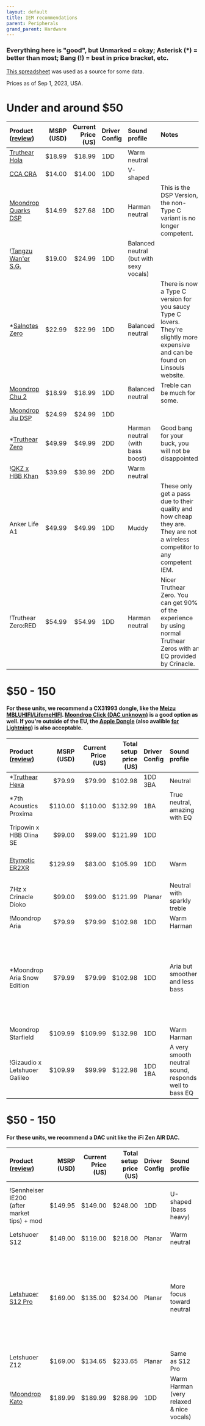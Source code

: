 ```yaml
---
layout: default
title: IEM recommendations
parent: Peripherals
grand_parent: Hardware
---
```

### Everything here is "good", but Unmarked = okay; Asterisk (\*) = better than most; Bang (!) = best in price bracket, etc.
[This spreadsheet](https://docs.google.com/spreadsheets/d/1HFCuUzWdheP5qbxIJhyezJ53hvwM0wMrptVxKo49AFI/edit#gid=2029568238) was used as a source for some data.

Prices as of Sep 1, 2023, USA.
# Under and around $50

| Product (<u>review</u>)                                                                    | MSRP (USD) | Current Price (US) | Driver Config | Sound profile                           | Notes                                                                                                                            |
|:-------------------------------------------------------------------------------------------|-----------:|-------------------:|:--------------|:----------------------------------------|:---------------------------------------------------------------------------------------------------------------------------------|
| [Truthear Hola](https://www.youtube.com/watch?v=2VZFcCMUNnA&ab_channel=crinacle)           | $18.99     | $18.99             | 1DD           | Warm neutral                            |                                                                                                                                  |
| [CCA CRA](https://www.head-fi.org/showcase/cca-cra.25622/)                                 | $14.00     | $14.00             | 1DD           | V-shaped                                |                                                                                                                                  |
| [Moondrop Quarks DSP](https://www.head-fi.org/showcase/moondrop-quarks-dsp.26233/reviews)  | $14.99     | $27.68             | 1DD           | Harman neutral                          | This is the DSP Version, the non-Type C variant is no longer competent.                                                          |
| \![Tangzu Wan'er S.G.](https://www.head-fi.org/showcase/tangzu-wan-er-sg.26151/reviews)    | $19.00     | $24.99             | 1DD           | Balanced neutral (but with sexy vocals) |                                                                                                                                  |
| \*[Salnotes Zero](https://www.head-fi.org/showcase/7hz-salnotes-zero-universal-iem.25980/) | $22.99     | $22.99             | 1DD           | Balanced neutral                        | There is now a Type C version for you saucy Type C lovers. They're slightly more expensive and can be found on Linsouls website. |
| [Moondrop Chu 2](https://www.youtube.com/watch?v=fMy3DJ18ntE&ab_channel=crinacle)          | $18.99     | $18.99             | 1DD           | Balanced neutral                        | Treble can be much for some.                                                                                                     |
| [Moondrop Jiu DSP](https://www.head-fi.org/showcase/moondrop-jiu.26542/)                   | $24.99     | $24.99             | 1DD           |                                         |                                                                                                                                  |
| \*[Truthear Zero](https://www.youtube.com/watch?v=TCYDm4qUhHE)                             | $49.99     | $49.99             | 2DD           | Harman neutral (with bass boost)        | Good bang for your buck, you will not be disappointed.                                                                           |
| \![QKZ x HBB Khan](https://www.head-fi.org/showcase/qkz-x-hbb-khan.26267/)                 | $39.99     | $39.99             | 2DD           | Warm neutral                            |                                                                                                                                  |
| Anker Life A1                                                                              | $49.99     | $49.99             | 1DD           | Muddy                                   | These only get a pass due to their quality and how cheap they are. They are not a wireless competitor to any competent IEM.      |
| \!Truthear Zero:RED                                                                        | $54.99     | $54.99             | 1DD           | Harman neutral                          | Nicer Truthear Zero. You can get 90% of the experience by using normal Truthear Zeros with an EQ provided by Crinacle.           |


# $50 - 150
#### For these units, we recommend a CX31993 dongle, like the [Meizu MBLUHIFI/LifemeHIFI](https://www.amazon.com/dp/B0B42ZML9S/). [Moondrop Click (DAC unknown)](https://www.amazon.com/dp/B0BGX5Q2SQ) is a good option as well. If you're outside of the EU, the [Apple Dongle](https://www.amazon.com/dp/B07K25P3N1/) (also avalible [for Lightning](https://www.amazon.com/dp/B01LXJFMGF/)) is also acceptable. 

| Product (<u>review</u>)                                                                  | MSRP (USD) | Current Price (US) | Total setup price (US) | Driver Config | Sound profile                                         | Notes                                                                                  |
|:-----------------------------------------------------------------------------------------|-----------:|-------------------:|-----------------------:|:--------------|:------------------------------------------------------|:---------------------------------------------------------------------------------------|
| \*[Truthear Hexa](https://www.youtube.com/watch?v=2VZFcCMUNnA&ab_channel=crinacle)       | $79.99     | $79.99             | $102.98                | 1DD 3BA       | Neutral                                               |                                                                                        |
| \*7th Acoustics Proxima                                                                  | $110.00    | $110.00            | $132.99                | 1BA           | True neutral, amazing with EQ                         |                                                                                        |
| Tripowin x HBB Olina SE                                                                  | $99.00     | $99.00             | $121.99                | 1DD           |                                                       |                                                                                        |
| [Etymotic ER2XR](https://www.head-fi.org/showcase/etymotic-research-er2xr.23811/reviews) | $129.99    | $83.00             | $105.99                | 1DD           | Warm                                                  | The fit of these are very intrusive.                                                   |
| 7Hz x Crinacle Dioko                                                                     | $99.00     | $99.00             | $121.99                | Planar        | Neutral with sparkly treble                           | Treble can be much for some.                                                           |
| \!Moondrop Aria                                                                          | $79.99     | $79.99             | $102.98                | 1DD           | Warm Harman                                           |                                                                                        |
| \*Moondrop Aria Snow Edition                                                             | $79.99     | $79.99             | $102.98                | 1DD           | Aria but smoother and less bass                       | Aria Snow Edition are a minor revision of the Aria with a focus towards neutral sound. |
| Moondrop Starfield                                                                       | $109.99    | $109.99            | $132.98                | 1DD           | Warm Harman                                           |                                                                                        |
| \!Gizaudio x Letshuoer Galileo                                                           | $109.99    | $99.99             | $122.98                | 1DD 1BA       | A very smooth neutral sound, responds well to bass EQ |                                                                                        |

# $50 - 150
#### For these units, we recommend a DAC unit like the iFi Zen AIR DAC.

| Product (<u>review</u>)                                                                                       | MSRP (USD) | Current Price (US) | Total setup price (US) | Driver Config | Sound profile                            | Notes                                                                                                                                                                                                                                                                                                                                                       |
|:--------------------------------------------------------------------------------------------------------------|-----------:|-------------------:|-----------------------:|:--------------|:-----------------------------------------|:------------------------------------------------------------------------------------------------------------------------------------------------------------------------------------------------------------------------------------------------------------------------------------------------------------------------------------------------------------|
| \!Sennheiser IE200 (after market tips) + mod                                                                  | $149.95    | $149.00            | $248.00                | 1DD           | U-shaped (bass heavy)                    | Best currently in the price range: these need to be tape modded OR new tips                                                                                                                                                                                                                                                                                 |
| Letshuoer S12                                                                                                 | $149.00    | $119.00            | $218.00                | Planar        | Warm neutral                             |                                                                                                                                                                                                                                                                                                                                                             |
| [Letshuoer S12 Pro](https://www.head-fi.org/showcase/letshuoer-s12-pro.26277/reviews#)                        | $169.00    | $135.00            | $234.00                | Planar        | More focus toward neutral                | S12, S12 Pro and Z12 are all basically the same, with the 12 Pro having a nicer cable and less bass. However, we do not recommend any of the 3 due to the IE200...existing.                                                                                                                                                                                 |
| Letshuoer Z12                                                                                                 | $169.00    | $134.65            | $233.65                | Planar        | Same as S12 Pro                          |                                                                                                                                                                                                                                                                                                                                                             |
| \![Moondrop Kato](https://www.head-fi.org/showcase/moondrop-kato-new-single-dynamic-driver-iem.25413/reviews) | $189.99    | $189.99            | $288.99                | 1DD           | Warm Harman (very relaxed & nice vocals) |                                                                                                                                                                                                                                                                                                                                                             |
| Google Pixel Buds Pro                                                                                         | $199.99    | $224.99            | $282.00                | 1DD           | Variable                                 | These ***do NOT need a DAC/AMP***. This price is because we highly, highly recommend foam tips. The fit of these are very loose and can be a issue if you have oily skin or ears. The only company that currently do foam tips that fit the Pixel Buds Pro case is Comply and they cost around $25 for 3 pairs which last around 2 years with moderate use. |

# $200+
#### Please get a somewhat decent DAC/AMP for these (except for the TWS buds of course). The "Total setup price" column will be left out, as this is around the price where you should seek specialised help on [our Discord](https://discord.gg/PCHH).

| Product                          | MSRP (USD) | Current Price (US) | Driver Config | Sound profile                                                       |
|:---------------------------------|-----------:|-------------------:|:--------------|:--------------------------------------------------------------------|
| 7hz Timeless                     | $219.99    | $199.99            | Planar        | V-shaped                                                            |
| \*7hz Timeless AE                | $259.00    | $259.00            | Planar        | V-shaped (more refinded Timeless)                                   |
| \!TANGZU x HBB Wu Heyday Edition | $199.00    | $199.00            | Planar        | Neutral with bass boost                                             |
| \*Samsung Galaxy Buds2 Pro       | $229.99    | $177.99            | 1DD           | Variable                                                            |
| \*Apple AirPods Pro              | $249.00    | $249.00            | 1DD           | Variable                                                            |
| \*Moondrop Blessing 2 Dusk       | $329.99    | $319.99            | 1DD 4BA       | Neutral with bass boost                                             |
| \!Moondrop Blessing 3            | $319.99    | $319.99            | 2DD 4BA       | Neutral (slightly better than B2)                                   |
| \*ThieAudio Oracle               | $539.00    | $539.00            | 2EST 1DD 2BA  | Neutral with bass boost (very nice vocals)                          |
| \*Softears Studio 4              | $449.00    | $449.00            | 4BA           | Neutral with bass boost (cheaper Oracle with better technicalities) |
| Moondrop Variations              | $520.00    | $520.00            | 2EST 1DD 2BA  | Harman                                                              |
| Mangird Xenns Top                | $530.00    | $530.00            | 1DD 8BA       | Neutral with bass boost                                             |
| \*Dunu SA6 MK2                   | $579.00    | $579.00            | 6BA           | V-shape                                                             |
| \!Dunu SA6 Ultra                 | $599.00    | N/A                | 6BA           | V-shape                                                             |
| Moondrop Blessing 3 Dusk (Soon™) | Soon™      | Soon™              | 2DD 4BA       | Soon™                                                               |
| Softears RSV                     | $729.99    | $729.99            | 5BA           | Neutral with bass boost                                             |
